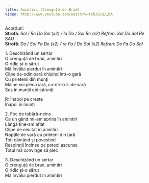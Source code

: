 ```yaml
---
title: Amintiri (Crenguță de Brad)
video: http://www.youtube.com/watch?v=tKh3S6qJIbA
---
```


Acorduri:  
**Strofă**: *Sol / Re Do Sol (x2) / la Do / Sol Re (x2) Refren: Sol Do Sol Re*  
SAU  
**Strofă**: *Do / Sol Fa Do (x2) / re Fa / Do Sol (x2) Refren: Do Fa Do Sol*  

1\. Deschizând un sertar  
O crenguță de brad, amintiri  
O ridic și-o sărut  
Mă învălui pierdut în amintiri  
Clipe de-odinioară chiuind într-o gară  
Cu prietenii din munți  
Mâine voi pleca iară, ca-ntr-o zi de vară  
Sus în munții cei cărunți  

R: Înapoi pe creste  
Înapoi în munți  

2\. Foc de tabără-ncins  
Ca un gând mi-am aprins în amintiri  
Lângă tine-am aflat  
Clipe de neuitat în amintiri  
Nopțile de vară cu prieteni din țară  
Toți cântând și povestind  
Respirații încinse pe poteci ascunse  
Totul mă convinge să plec  

3\. Deschizând un sertar  
O crenguță de brad, amintiri  
O ridic și-o sărut  
Mă învălui pierdut în amintiri  
